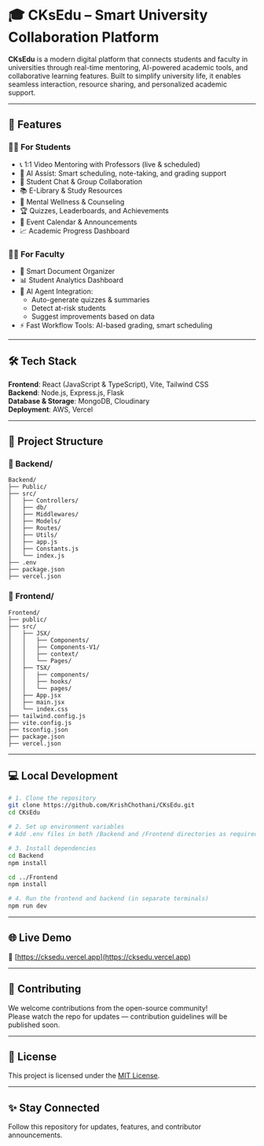 # 🎓 CKsEdu – Smart University Collaboration Platform

**CKsEdu** is a modern digital platform that connects students and faculty in universities through real-time mentoring, AI-powered academic tools, and collaborative learning features. Built to simplify university life, it enables seamless interaction, resource sharing, and personalized academic support.

---

## 🚀 Features

### 👨‍🎓 For Students
- 📞 1:1 Video Mentoring with Professors (live & scheduled)
- 🤖 AI Assist: Smart scheduling, note-taking, and grading support
- 💬 Student Chat & Group Collaboration
- 📚 E-Library & Study Resources
- 🧠 Mental Wellness & Counseling
- 🏆 Quizzes, Leaderboards, and Achievements
- 📅 Event Calendar & Announcements
- 📈 Academic Progress Dashboard

### 👩‍🏫 For Faculty
- 📁 Smart Document Organizer
- 📊 Student Analytics Dashboard
- 🤖 AI Agent Integration:
  - Auto-generate quizzes & summaries
  - Detect at-risk students
  - Suggest improvements based on data
- ⚡ Fast Workflow Tools: AI-based grading, smart scheduling

---

## 🛠️ Tech Stack

**Frontend**: React (JavaScript & TypeScript), Vite, Tailwind CSS  
**Backend**: Node.js, Express.js, Flask  
**Database & Storage**: MongoDB, Cloudinary  
**Deployment**: AWS, Vercel

---

## 📂 Project Structure

### 📁 Backend/
```
Backend/
├── Public/
├── src/
│   ├── Controllers/
│   ├── db/
│   ├── Middlewares/
│   ├── Models/
│   ├── Routes/
│   ├── Utils/
│   ├── app.js
│   ├── Constants.js
│   └── index.js
├── .env
├── package.json
├── vercel.json
```

### 📁 Frontend/
```
Frontend/
├── public/
├── src/
│   ├── JSX/
│   │   ├── Components/
│   │   ├── Components-V1/
│   │   ├── context/
│   │   └── Pages/
│   ├── TSX/
│   │   ├── components/
│   │   ├── hooks/
│   │   └── pages/
│   ├── App.jsx
│   ├── main.jsx
│   └── index.css
├── tailwind.config.js
├── vite.config.js
├── tsconfig.json
├── package.json
├── vercel.json
```

---

## 💻 Local Development

```bash
# 1. Clone the repository
git clone https://github.com/KrishChothani/CKsEdu.git
cd CKsEdu

# 2. Set up environment variables
# Add .env files in both /Backend and /Frontend directories as required

# 3. Install dependencies
cd Backend
npm install

cd ../Frontend
npm install

# 4. Run the frontend and backend (in separate terminals)
npm run dev
```

---

## 🌐 Live Demo

🔗 [https://cksedu.vercel.app](https://cksedu.vercel.app)

---

## 🤝 Contributing

We welcome contributions from the open-source community!  
Please watch the repo for updates — contribution guidelines will be published soon.

---

## 📄 License

This project is licensed under the [MIT License](LICENSE).

---

## ✨ Stay Connected

Follow this repository for updates, features, and contributor announcements.
